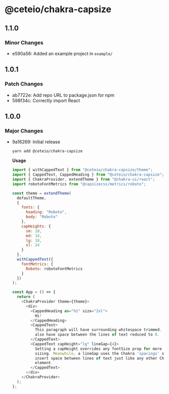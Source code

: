 # @ceteio/chakra-capsize

## 1.1.0

### Minor Changes

- e590a56: Added an example project in `example/`

## 1.0.1

### Patch Changes

- ab7722e: Add repo URL to package.json for npm
- 598f34c: Correctly import React

## 1.0.0

### Major Changes

- 9a16269: Initial release

  ```
  yarn add @ceteio/chakra-capsize
  ```

  **Usage**

  ```javascript
  import { withCappedText } from "@ceteio/chakra-capsize/theme";
  import { CappedText, CappedHeading } from "@ceteio/chakra-capsize";
  import { ChakraProvider, extendTheme } from "@chakra-ui/react";
  import robotoFontMetrics from "@capsizecss/metrics/roboto";

  const theme = extendTheme(
    defaultTheme,
    {
      fonts: {
        heading: "Roboto",
        body: "Roboto"
      },
      capHeights: {
        sm: 10,
        md: 14,
        lg: 18,
        xl: 24
      }
    },
    withCappedText({
      fontMetrics: {
        Roboto: robotoFontMetrics
      }
    })
  );

  const App = () => {
    return (
      <ChakraProvider theme={theme}>
        <div>
          <CappedHeading as="h1" size="2xl">
            Hi!
          </CappedHeading>
          <CappedText>
            This paragraph will have surrounding whitespace trimmed. It will
            also have space between the lines of text reduced to 0.
          </CappedText>
          <CappedText capHeight="lg" lineGap={4}>
            Setting a capHeight overrides any fontSize prop for more exact
            sizing. Meanwhile, a lineGap uses the Chakra 'spacings' scale to
            insert space between lines of text just like any other Chakra
            element.
          </CappedText>
        </div>
      </ChakraProvider>
    );
  };
  ```
